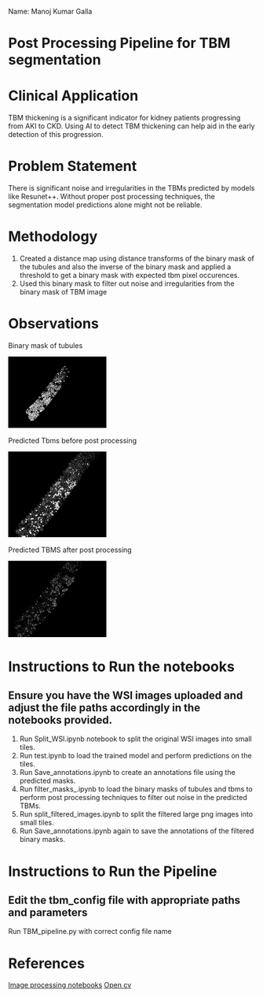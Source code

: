 Name: Manoj Kumar Galla
# Post Processing Pipeline for TBM segmentation

# Clinical Application
TBM thickening is a significant indicator for kidney patients progressing from AKI to CKD. Using AI to detect TBM thickening can help aid in the early detection of this progression.

# Problem Statement
There is significant noise and irregularities in the TBMs predicted by models like
Resunet++. Without proper post processing techniques, the segmentation model
predictions alone might not be reliable.

# Methodology
1) Created a distance map using distance transforms of the binary mask of the tubules and also the inverse of the binary mask and applied a threshold to get a binary mask with expected tbm pixel occurences. 
2) Used this binary mask to filter out noise and irregularities from the binary mask of TBM image  

# Observations

Binary mask of tubules

<img src="images/binary_mask_tubules.png" alt="plot" width="200"/>

Predicted Tbms before post processing

<img src="images/tbms_unfiltered.png" alt="plot" width="200"/>

Predicted TBMS after post processing

<img src="images/tbms_filtered.png" alt="plot" width="200"/>


# Instructions to Run the notebooks 
## Ensure you have the WSI images uploaded and adjust the file paths accordingly in the notebooks provided.

1. Run Split_WSI.ipynb notebook to split the original WSI images into small tiles.
2. Run test.ipynb to load the trained model and perform predictions on the tiles.
3. Run Save_annotations.ipynb to create an annotations file using the predicted masks.
4. Run filter_masks_.ipynb to load the binary masks of tubules and tbms to perform post processing techniques to filter out noise in the predicted TBMs.
5. Run split_filtered_images.ipynb to split the filtered large png images into small tiles.
6. Run Save_annotations.ipynb again to save the annotations of the filtered binary masks.

# Instructions to Run the Pipeline
## Edit the tbm_config file with appropriate paths and parameters
Run TBM_pipeline.py with correct config file name


# References

[Image processing notebooks](https://github.com/adfoucart/image-processing-notebooks/blob/main/V32%20-%20Distance%20Transform.ipynb)
[Open cv](https://docs.opencv.org/3.4/d4/d73/tutorial_py_contours_begin.html)
